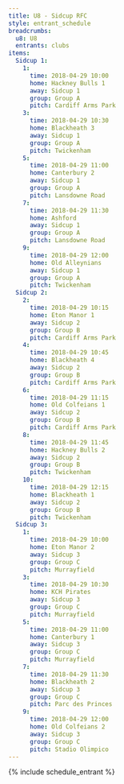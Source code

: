 ```yaml
---
title: U8 - Sidcup RFC
style: entrant_schedule
breadcrumbs:
  u8: U8
  entrants: clubs
items:
  Sidcup 1:
    1:
      time: 2018-04-29 10:00
      home: Hackney Bulls 1
      away: Sidcup 1
      group: Group A
      pitch: Cardiff Arms Park
    3:
      time: 2018-04-29 10:30
      home: Blackheath 3
      away: Sidcup 1
      group: Group A
      pitch: Twickenham
    5:
      time: 2018-04-29 11:00
      home: Canterbury 2
      away: Sidcup 1
      group: Group A
      pitch: Lansdowne Road
    7:
      time: 2018-04-29 11:30
      home: Ashford
      away: Sidcup 1
      group: Group A
      pitch: Lansdowne Road
    9:
      time: 2018-04-29 12:00
      home: Old Alleynians
      away: Sidcup 1
      group: Group A
      pitch: Twickenham
  Sidcup 2:
    2:
      time: 2018-04-29 10:15
      home: Eton Manor 1
      away: Sidcup 2
      group: Group B
      pitch: Cardiff Arms Park
    4:
      time: 2018-04-29 10:45
      home: Blackheath 4
      away: Sidcup 2
      group: Group B
      pitch: Cardiff Arms Park
    6:
      time: 2018-04-29 11:15
      home: Old Colfeians 1
      away: Sidcup 2
      group: Group B
      pitch: Cardiff Arms Park
    8:
      time: 2018-04-29 11:45
      home: Hackney Bulls 2
      away: Sidcup 2
      group: Group B
      pitch: Twickenham
    10:
      time: 2018-04-29 12:15
      home: Blackheath 1
      away: Sidcup 2
      group: Group B
      pitch: Twickenham
  Sidcup 3:
    1:
      time: 2018-04-29 10:00
      home: Eton Manor 2
      away: Sidcup 3
      group: Group C
      pitch: Murrayfield
    3:
      time: 2018-04-29 10:30
      home: KCH Pirates
      away: Sidcup 3
      group: Group C
      pitch: Murrayfield
    5:
      time: 2018-04-29 11:00
      home: Canterbury 1
      away: Sidcup 3
      group: Group C
      pitch: Murrayfield
    7:
      time: 2018-04-29 11:30
      home: Blackheath 2
      away: Sidcup 3
      group: Group C
      pitch: Parc des Princes
    9:
      time: 2018-04-29 12:00
      home: Old Colfeians 2
      away: Sidcup 3
      group: Group C
      pitch: Stadio Olimpico
---
```


{% include schedule_entrant %}
